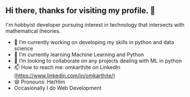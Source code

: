 ## Hi there, thanks for visiting my profile. 👋

<!--
**omkar-thite/omkar-thite** is a ✨ _special_ ✨ repository because its `README.md` (this file) appears on your GitHub profile. -->
I'm hobbyist developer pursuing interest in technology that intersects with mathematical theories.
- 🔭 I’m currently working on developing my skills in python and data science
- 🌱 I’m currently learning Machine Learning and Python
- 👯 I’m looking to collaborate on any projects dealing with ML in python
- 📫 How to reach me: omkarthite on LinkedIn (https://www.linkedin.com/in/omkarthite/)
- 😄 Pronouns: He/Him
- Occasionally I do Web Development
